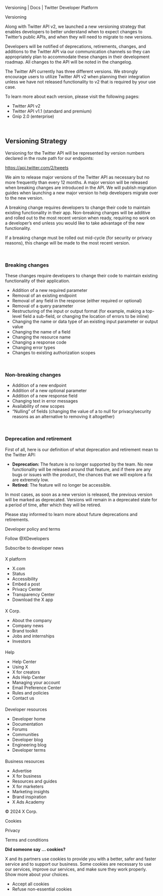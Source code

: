 



Versioning | Docs | Twitter Developer Platform 





































































































Versioning



Along with Twitter API v2, we launched a new versioning strategy that enables developers to better understand when to expect changes to Twitter’s public APIs, and when they will need to migrate to new versions. 


Developers will be notified of deprecations, retirements, changes, and additions to the Twitter API via our communication channels so they can appropriately plan to accommodate these changes in their development roadmap. All changes to the API will be noted in the changelog.


The Twitter API currently has three different versions. We strongly encourage users to utilize Twitter API v2 when planning their integration unless we have not released functionality to v2 that is required by your use case. 


To learn more about each version, please visit the following pages:


* Twitter API v2
* Twitter API v1.1 (standard and premium)
* Gnip 2.0 (enterprise)


 


Versioning Strategy
-------------------


Versioning for the Twitter API will be represented by version numbers declared in the route path for our endpoints:


https://api.twitter.com/2/tweets


We aim to release major versions of the Twitter API as necessary but no more frequently than every 12 months. A major version will be released when breaking changes are introduced in the API. We will publish migration guides when launching a new major version to help developers migrate over to the new version. 


A breaking change requires developers to change their code to maintain existing functionality in their app. Non-breaking changes will be additive and rolled out to the most recent version when ready, requiring no work on a developer’s end unless you would like to take advantage of the new functionality.


If a breaking change must be rolled out mid-cycle (for security or privacy reasons), this change will be made to the most recent version.  

 


### Breaking changes


These changes require developers to change their code to maintain existing functionality of their application.


* Addition of a new required parameter
* Removal of an existing endpoint
* Removal of any field in the response (either required or optional)
* Removal of a query parameter
* Restructuring of the input or output format (for example, making a top-level field a sub-field, or changing the location of errors to be inline)
* Changing the name or data type of an existing input parameter or output value
* Changing the name of a field
* Changing the resource name
* Changing a response code
* Changing error types
* Changes to existing authorization scopes


 


### Non-breaking changes


* Addition of a new endpoint
* Addition of a new optional parameter
* Addition of a new response field
* Changing text in error messages
* Availability of new scopes
* “Nulling” of fields (changing the value of a to null for privacy/security reasons as an alternative to removing it altogether)


 


### Deprecation and retirement


First of all, here is our definition of what deprecation and retirement mean to the Twitter API:


* **Deprecation:** The feature is no longer supported by the team. No new functionality will be released around that feature, and if there are any bugs or issues with the product, the chances that we will explore a fix are extremely low.
* **Retired:** The feature will no longer be accessible.


  

In most cases, as soon as a new version is released, the previous version will be marked as deprecated. Versions will remain in a deprecated state for a period of time, after which they will be retired. 


Please stay informed to learn more about future deprecations and retirements.



















Developer policy and terms


Follow @XDevelopers


Subscribe to developer news












#### 
 X platform


* X.com
* Status
* Accessibility
* Embed a post
* Privacy Center
* Transparency Center
* Download the X app




#### 
 X Corp.


* About the company
* Company news
* Brand toolkit
* Jobs and internships
* Investors




#### 
 Help


* Help Center
* Using X
* X for creators
* Ads Help Center
* Managing your account
* Email Preference Center
* Rules and policies
* Contact us




#### 
 Developer resources


* Developer home
* Documentation
* Forums
* Communities
* Developer blog
* Engineering blog
* Developer terms




#### 
 Business resources


* Advertise
* X for business
* Resources and guides
* X for marketers
* Marketing insights
* Brand inspiration
* X Ads Academy









 © 2024 X Corp.
 


Cookies


Privacy


Terms and conditions






















**Did someone say … cookies?**  
  


 X and its partners use cookies to provide you with a better, safer and
 faster service and to support our business. Some cookies are necessary to use
 our services, improve our services, and make sure they work properly.
 Show more about your choices.


 




* Accept all cookies
* Refuse non-essential cookies















